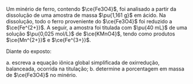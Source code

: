 Um minério de ferro, contendo $\ce{Fe3O4}$, foi analisado a partir da dissolução de uma amostra de massa $\pu{1,161 g}$ em ácido. Na dissolução, todo o ferro proveniente do $\ce{Fe3O4}$ foi reduzido a $\ce{Fe^{2+}}$. A seguir, a amostra foi titulada com $\pu{40 mL}$ de uma solução $\pu{0,025 mol/L}$ de $\ce{KMnO4}$, tendo como produtos $\ce{Mn^{2+}}$ e $\ce{Fe^{3+}}$.

Diante do exposto:

a. escreva a equação iônica global simplificada de oxirredução, balanceada, ocorrida na titulação;
b. determine a porcentagem em massa de $\ce{Fe3O4}$ no minério.
